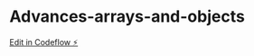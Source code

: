 # Advances-arrays-and-objects

[Edit in Codeflow ⚡️](https://stackblitz.com/~/github.com/AbhishekKaundal0052/Advances-arrays-and-objects)